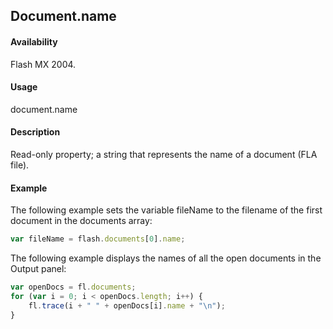 ## Document.name

#### Availability

Flash MX 2004.

#### Usage

document.name

#### Description

Read-only property; a string that represents the name of a document (FLA file).

#### Example

The following example sets the variable fileName to the filename of the first document in the documents array:

```javascript
var fileName = flash.documents[0].name;
```

The following example displays the names of all the open documents in the Output panel:

```javascript
var openDocs = fl.documents;
for (var i = 0; i < openDocs.length; i++) {
    fl.trace(i + " " + openDocs[i].name + "\n");
}
```
